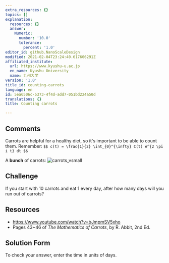 ```yaml
---
extra_resources: {}
topics: []
explanation:
  resources: {}
  answer:
    Numeric:
      number: '10.0'
      tolerance:
        percent: '1.0'
editor_id: github.NanoScaleDesign
modified: 2021-02-04T23:24:40.617606291Z
affiliated_institute:
  url: https://www.kyushu-u.ac.jp
  en_name: Kyushu University
  name: 九州大学
version: '1.0'
title_id: counting-carrots
language: en
id: 5ea6506c-5373-4f4d-add7-051bd224a50d
translations: {}
title: Counting carrots

---
```


## Comments

Carrots are helpful for a healthy diet, so it's important to be able to count them. Remember: `$$ c(t) = \frac{1}{2} \int_{0}^{\infty} C(t) e^{2 \pi i t} dt $$`

A **bunch** of carrots: ![carrots_vsmall](/api/v0/teachers/github.NanoScaleDesign/resources/public/5aa8e7ea-b75d-4a14-bb9a-ce26bf6c4e3e.jpeg)

## Challenge

If you start with 10 carrots and eat 1 every day, after how many days will you run out of carrots?

## Resources
- https://www.youtube.com/watch?v=bJmpmSV5xho
- Pages 43~46 of *The Mathematics of Carrots*, by R. Abbit, 2nd Ed.


## Solution Form

To check your answer, enter the time in units of days.